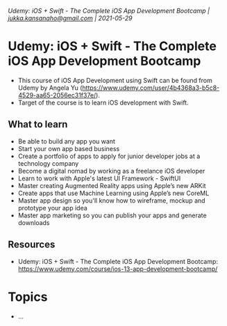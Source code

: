 _Udemy: iOS + Swift - The Complete iOS App Development Bootcamp | jukka.kansanaho@gmail.com | 2021-05-29_

# Udemy: iOS + Swift - The Complete iOS App Development Bootcamp

- This course of iOS App Development using Swift can be found from Udemy by Angela Yu (https://www.udemy.com/user/4b4368a3-b5c8-4529-aa65-2056ec31f37e/).
- Target of the course is to learn iOS development with Swift.

## What to learn
- Be able to build any app you want
- Start your own app based business
- Create a portfolio of apps to apply for junior developer jobs at a technology company
- Become a digital nomad by working as a freelance iOS developer
- Learn to work with Apple's latest UI Framework - SwiftUI
- Master creating Augmented Reality apps using Apple’s new ARKit
- Create apps that use Machine Learning using Apple’s new CoreML
- Master app design so you'll know how to wireframe, mockup and prototype your app idea
- Master app marketing so you can publish your apps and generate downloads

## Resources
- Udemy: iOS + Swift - The Complete iOS App Development Bootcamp: https://www.udemy.com/course/ios-13-app-development-bootcamp/


# Topics

- ...

